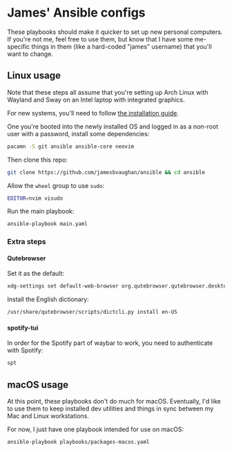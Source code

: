 # James' Ansible configs

These playbooks should make it quicker to set up new personal computers.
If you're not me, feel free to use them, but know that I have some me-specific
things in them (like a hard-coded "james" username) that you'll want to change.

## Linux usage

Note that these steps all assume that you're setting up Arch Linux with Wayland
and Sway on an Intel laptop with integrated graphics.

For new systems, you'll need to follow [the installation guide](https://wiki.archlinux.org/title/Installation_guide).

One you're booted into the newly installed OS and logged in as a non-root user
with a password, install some dependencies:

```bash
pacamn -S git ansible ansible-core neovim
```

Then clone this repo:
```bash
git clone https://github.com/jamesbvaughan/ansible && cd ansible
```

Allow the `wheel` group to use `sudo`:
```bash
EDITOR=nvim visudo
```

Run the main playbook:
```bash
ansible-playbook main.yaml
```

### Extra steps

#### Qutebrowser

Set it as the default:

```bash
xdg-settings set default-web-browser org.qutebrowser.qutebrowser.desktop
```

Install the English dictionary:

```bash
/usr/share/qutebrowser/scripts/dictcli.py install en-US
```

#### spotify-tui

In order for the Spotify part of waybar to work, you need to authenticate with
Spotify:

```bash
spt
```

## macOS usage

At this point, these playbooks don't do much for macOS.
Eventually, I'd like to use them to keep installed dev utilities and things in
sync between my Mac and Linux workstations.

For now, I just have one playbook intended for use on macOS:
```bash
ansible-playbook playbooks/packages-macos.yaml
```
